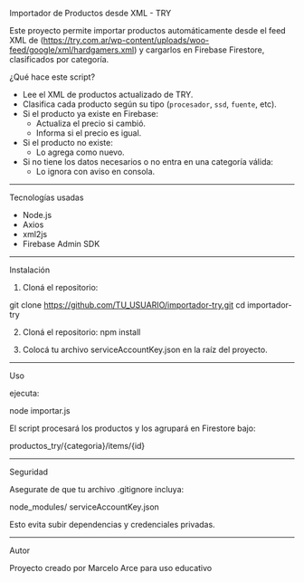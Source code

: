 Importador de Productos desde XML - TRY

Este proyecto permite importar productos automáticamente desde el feed XML de (https://try.com.ar/wp-content/uploads/woo-feed/google/xml/hardgamers.xml) y cargarlos en Firebase Firestore, clasificados por categoría.

¿Qué hace este script?

- Lee el XML de productos actualizado de TRY.
- Clasifica cada producto según su tipo (`procesador`, `ssd`, `fuente`, etc).
- Si el producto ya existe en Firebase:
  - Actualiza el precio si cambió.
  - Informa si el precio es igual.
- Si el producto no existe:
  -  Lo agrega como nuevo.
- Si no tiene los datos necesarios o no entra en una categoría válida:
  -  Lo ignora con aviso en consola.

-----------------------------------------------------------------------

Tecnologías usadas

- Node.js
- Axios
- xml2js
- Firebase Admin SDK

-----------------------------------------------------------------------

Instalación

1. Cloná el repositorio:

git clone https://github.com/TU_USUARIO/importador-try.git
cd importador-try

2. Cloná el repositorio:
npm install

3. Colocá tu archivo serviceAccountKey.json en la raíz del proyecto.

-----------------------------------------------------------------------
   
Uso 

ejecuta:

node importar.js

El script procesará los productos y los agrupará en Firestore bajo:

productos_try/{categoria}/items/{id}

-----------------------------------------------------------------------

Seguridad

Asegurate de que tu archivo .gitignore incluya:

node_modules/
serviceAccountKey.json

Esto evita subir dependencias y credenciales privadas.

-----------------------------------------------------------------------

 Autor

 Proyecto creado por Marcelo Arce para uso educativo

